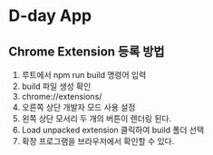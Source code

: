 # D-day App

## Chrome Extension 등록 방법
1. 루트에서 npm run build 명령어 입력
2. build 파일 생성 확인
3. chrome://extensions/
4. 오른쪽 상단 개발자 모드 사용 설정
5. 왼쪽 상단 모서리 두 개의 버튼이 렌더링 된다.
6. Load unpacked extension 클릭하여 build 폴더 선택
7. 확장 프로그램을 브라우저에서 확인할 수 있다.